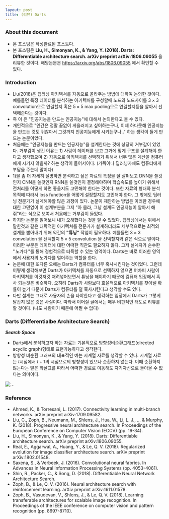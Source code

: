 ```yaml
---
layout: post
title: (리뷰) Darts
---
```


### About this document
- 본 포스팅은 작성완료된 포스트다. 
- 본 포스팅은 **Liu, H., Simonyan, K., & Yang, Y. (2018). Darts: Differentiable architecture search. arXiv preprint arXiv:1806.09055** 을 리뷰한 것이다. 해당논문은 https://arxiv.org/abs/1806.09055 에서 확인할 수 있다. 

### Introduction 
- Liu(2018)은 딥러닝 아키텍쳐를 자동으로 골라주는 방법에 대하여 논의한 것이다. 예를들면 특정 데이터를 분석하는 아키텍처를 구성할때 노드와 노드사이를 $3\times 3$ convolution으로 연결할지 혹은 $5 \times 5$ max pooling으로 연결할지등을 알아서 선택해준다는 것이다. 
- 즉 이 은 "인공지능을 만드는 인공지능"에 대해서 논의한다고 볼 수 있다. 
- 개인적으로 "인간은 정말 끝없이 게을러지고 싶어하는구나, 이제 하다못해 인공지능을 만드는 것도 귀찮아서 그것까지 인공지능에게 시키는구나.." 하는 생각이 들게 만드는 논문이었다. 
- 처음에는 "인공지능을 만드는 인공지능"을 설계한다는 것에 상당히 거부감이 있었다. 거부감이 생긴 이유는 1) 사람이 데이터를 보고 그거에 맞게 구조를 설계해야 한다고 생각했으며 2) 자동으로 아키텍처를 선택하기 위해서 너무 많은 계산을 컴퓨터에게 시키지 않을까? 하는 생각이 들어서이다. (가뜩이나 딥러닝자체도 컴퓨터에게 부담을 주는데 말이다)
- 1)을 좀 더 자세히 설명하면 분석하고 싶은 자료의 특징을 잘 살펴보고 DNN을 쓸것인지 CNN을 쓸것인지 RNN을 쓸것인지 결정해야하며 학습속도를 높이기 위해서 전처리를 어떻게 하면 좋을지도 고민해야 한다는 것이다. 또한 자료의 형태와 분석 목적에 따라서 loss function을 어떻게 설정할지도 고민해야 한다. 그 밖에도 딥러닝 전문가가 설계해야할 많은 과정이 있다. 논문이 제안하는 방법은 이러한 경우에 대한 고민없이 이 설계부분을 그저 "아 몰라, 그냥 설계도 인공지능이 알아서 해줘"라는 식으로 보여서 처음에는 거부감이 들었다. 
- 하지만 논문을 읽어보니 내가 오해했다는 것을 알 수 있었다. 딥러닝에서는 위에서 말한것과 같은 대략적인 아키텍쳐를 전문가가 설계하더라도 세부적으로는 최적의 설계를 뽑아내기 위해 약간의 **"튜닝"** 작업이 필요하다. 예를들면 $3\times 3$ convolution 을 선택할지 $5 \times 5$ convolution 을 선택할지와 같은 식으로 말이다. 이러한 부분은 데이터에 대한 어떠한 직관도 필요하지 않다. 그저 설계자가 순수한 ''노가다''를 통해 경험적으로 터득할 수 있는 영역이다. Darts는 바로 이러한 영역에서 사용자의 노가다를 덜어주는 역할을 한다. 
- 논문에 대한 또다른 오해는 Darts가 컴퓨터를 너무 혹사시킨다는 것이었다. 그런데 어떻게 생각해보면 Darts가 아키텍처를 자동으로 선택하지 않으면 어차피 사람이 아키텍처를 이것저것 때려넣어보면서 튜닝을 해야하기 때문에 컴퓨터 입장에서 혹사 되는것은 비슷하다. 오히려 Darts가 사람보다 효율적으로 아키텍처를 찾아낼 확률이 높기 때문에 Darts가 컴퓨터를 덜 혹사시킨다고 생각할 수도 있다. 
- 다만 설계는 그대로 사용자의 손을 타야한다고 생각하는 입장에서 Darts가 그렇게 달갑지 않은 것은 사실이다. 따라서 이어질 글에서는 매우 비판적인 태도로 리뷰를 할 것이다. (나도 사람이기 때문에 어쩔 수 없다) 

### Darts (Differentialbe Architecture Search)

***Search Space***

- Darts에서 분석하고자 하는 자료는 기본적으로 방향성비순환그래프(directed acyclic graph)형태로 표현가능하다고 생각한다. 
- 방향성 비순환 그래프의 대표적인 예는 시계열 자료를 생각할 수 있다. 시계열 자료는 $t$시점에서 $t+1$의 시점으로의 방향성이 있으나 순환하지 않는다. 이때 순환하지 않는다는 말은 화살표를 따라서 어떠한 경로로 이동해도 자기자신으로 돌아올 수 없다는 의미이다. 
<img src="file:///C:/Users/admin/Desktop/RmarkDownDOCs/20190131_Darks/DNN.jpg"/>
- 

### Reference
- Ahmed, K., & Torresani, L. (2017). Connectivity learning in multi-branch networks. arXiv preprint arXiv:1709.09582.
- Liu, C., Zoph, B., Neumann, M., Shlens, J., Hua, W., Li, L. J., ... & Murphy, K. (2018). Progressive neural architecture search. In Proceedings of the European Conference on Computer Vision (ECCV) (pp. 19-34).
- Liu, H., Simonyan, K., & Yang, Y. (2018). Darts: Differentiable architecture search. arXiv preprint arXiv:1806.09055.
- Real, E., Aggarwal, A., Huang, Y., & Le, Q. V. (2018). Regularized evolution for image classifier architecture search. arXiv preprint arXiv:1802.01548.
- Saxena, S., & Verbeek, J. (2016). Convolutional neural fabrics. In Advances in Neural Information Processing Systems (pp. 4053-4061).
- Shin, R., Packer, C., & Song, D. (2018). Differentiable Neural Network Architecture Search.
- Zoph, B., & Le, Q. V. (2016). Neural architecture search with reinforcement learning. arXiv preprint arXiv:1611.01578.
- Zoph, B., Vasudevan, V., Shlens, J., & Le, Q. V. (2018). Learning transferable architectures for scalable image recognition. In Proceedings of the IEEE conference on computer vision and pattern recognition (pp. 8697-8710).
